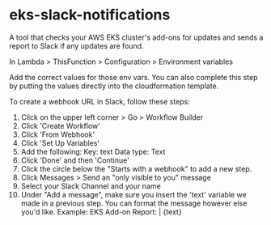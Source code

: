 # eks-slack-notifications
A tool that checks your AWS EKS cluster's add-ons for updates and sends a report to Slack if any updates are found.

In Lambda > ThisFunction > Configuration > Environment variables

Add the correct values for those env vars.
You can also complete this step by putting the values directly into the cloudformation template.

To create a webhook URL in Slack, follow these steps:
1. Click on the upper left corner > Go > Workflow Builder
2. Click 'Create Workflow'
3. Click 'From Webhook'
4. Click 'Set Up Variables'
5. Add the following:
   Key: text
   Data type: Text
6. Click 'Done' and then 'Continue'
7. Click the circle below the "Starts with a webhook" to add a new step.
8. Click Messages > Send an "only visible to you" message
9. Select your Slack Channel and your name
10. Under "Add a message", make sure you insert the 'text' variable we made in a previous step. You can format the message however else you'd like.
    Example:
    EKS Add-on Report:
    | {text}
